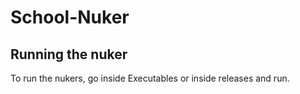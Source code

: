 # School-Nuker

## Running the nuker

To run the nukers, go inside Executables or inside releases and run.
